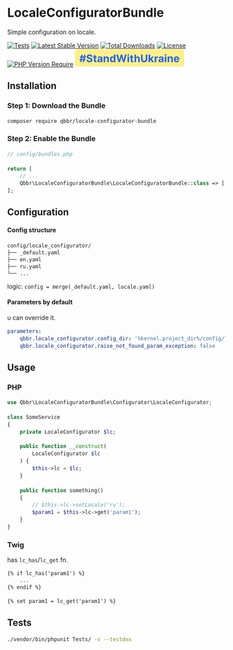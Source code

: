 # LocaleConfiguratorBundle

Simple configuration on locale.

[![Tests](https://github.com/qbbr/LocaleConfiguratorBundle/workflows/Tests/badge.svg)](https://github.com/qbbr/LocaleConfiguratorBundle/actions)
[![Latest Stable Version](https://poser.pugx.org/qbbr/locale-configurator-bundle/v/stable)](https://packagist.org/packages/qbbr/locale-configurator-bundle)
[![Total Downloads](https://poser.pugx.org/qbbr/locale-configurator-bundle/downloads)](https://packagist.org/packages/qbbr/locale-configurator-bundle)
[![License](https://poser.pugx.org/qbbr/locale-configurator-bundle/license)](https://packagist.org/packages/qbbr/locale-configurator-bundle)
[![PHP Version Require](http://poser.pugx.org/qbbr/locale-configurator-bundle/require/php)](https://packagist.org/packages/qbbr/locale-configurator-bundle)
[![Stand With Ukraine](https://raw.githubusercontent.com/vshymanskyy/StandWithUkraine/main/badges/StandWithUkraine.svg)](https://stand-with-ukraine.pp.ua)

## Installation

### Step 1: Download the Bundle

```bash
composer require qbbr/locale-configurator-bundle
```

### Step 2: Enable the Bundle

```php
// config/bundles.php

return [
    // ...
    Qbbr\LocaleConfiguratorBundle\LocaleConfiguratorBundle::class => ['all' => true],
];
```

## Configuration

#### Config structure

```
config/locale_configurator/
├── _default.yaml
├── en.yaml
├── ru.yaml
└── ...
```

logic: `config = merge(_default.yaml, locale.yaml)`

#### Parameters by default

u can override it.

```yaml
parameters:
    qbbr.locale_configurator.config_dir: '%kernel.project_dir%/config/locale_configurator'
    qbbr.locale_configurator.raise_not_found_param_exception: false
```

## Usage

### PHP

```php
use Qbbr\LocaleConfiguratorBundle\Configurator\LocaleConfigurator;

class SomeService
{
    private LocaleConfigurator $lc;

    public function __construct(
        LocaleConfigurator $lc
    ) {
        $this->lc = $lc;
    }

    public function something()
    {
        // $this->lc->setLocale('ru');
        $param1 = $this->lc->get('param1');
    }
}
```

### Twig

has `lc_has`/`lc_get` fn.

```jinja
{% if lc_has('param1') %}
    ...
{% endif %}

{% set param1 = lc_get('param1') %}
```

## Tests

```bash
./vendor/bin/phpunit Tests/ -v --testdox
```
